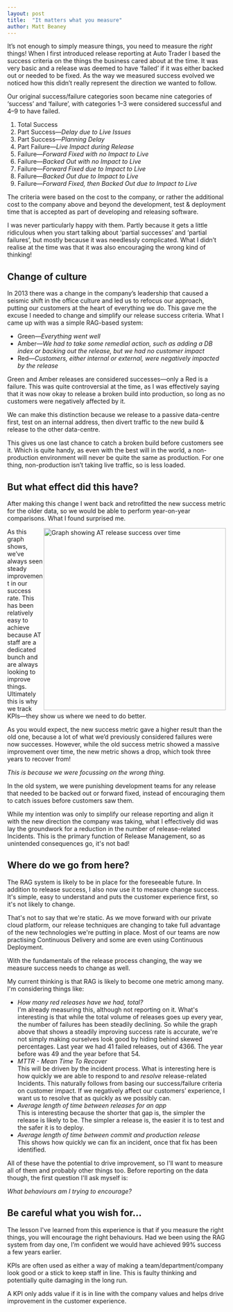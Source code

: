 ```yaml
---
layout: post
title:  "It matters what you measure"
author: Matt Beaney
---
```

It’s not enough to simply measure things, you need to measure the _right_ things! When I first introduced release reporting at Auto Trader I based the success criteria on the things the business cared about at the time.  It was very basic and a release was deemed to have ‘failed’ if it was either backed out or needed to be fixed. As the way we measured success evolved we noticed how this didn’t really represent the direction we wanted to follow.

Our original success/failure categories soon became nine categories of ‘success’ and ‘failure’, with categories 1–3 were considered successful and 4–9 to have failed.

1.	Total Success
2.	Part Success—*Delay due to Live Issues*
3.	Part Success—*Planning Delay*
4.	Part Failure—*Live Impact during Release*
5.	Failure—*Forward Fixed with no Impact to Live*
6.	Failure—*Backed Out with no Impact to Live*
7.	Failure—*Forward Fixed due to Impact to Live*
8.	Failure—*Backed Out due to Impact to Live*
9.	Failure—*Forward Fixed, then Backed Out due to Impact to Live*

The criteria were based on the cost to the company, or rather the additional cost to the company above and beyond the development, test & deployment time that is accepted as part of developing and releasing software.

I was never particularly happy with them.  Partly because it gets a little ridiculous when you start talking about ‘partial successes’ and ‘partial failures’, but mostly because it was needlessly complicated. What I didn’t realise at the time was that it was also encouraging the wrong kind of thinking!

## Change of culture

In 2013 there was a change in the company’s leadership that caused a seismic shift in the office culture and led us to refocus our approach, putting our customers at the heart of everything we do. This gave me the excuse I needed to change and simplify our release success criteria. What I came up with was a simple RAG-based system:

*	Green—*Everything went well*
*	Amber—*We had to take some remedial action, such as adding a DB index or backing out the release, but we had no customer impact*
*	Red—*Customers, either internal or external, were negatively impacted by the release*

Green and Amber releases are considered successes—only a Red is a failure.  This was quite controversial at the time, as I was effectively saying that it was now okay to release a broken build into production, so long as no customers were negatively affected by it.

We can make this distinction because we release to a passive data-centre first, test on an internal address, then divert traffic to the new build & release to the other data-centre.

This gives us one last chance to catch a broken build before customers see it.  Which is quite handy, as even with the best will in the world, a non-production environment will never be quite the same as production.   For one thing, non-production isn’t taking live traffic, so is less loaded.  

## But what effect did this have?

After making this change I went back and retrofitted the new success metric for the older data, so we would be able to perform year-on-year comparisons.  What I found surprised me.

<img src="{{ site.github.url }}/images/2017-09-15/release-success-yoyoy.JPG" style="width: 30em; float: right;" alt="Graph showing AT release success over time">

As this graph shows, we’ve always seen steady improvement in our success rate.  This has been relatively easy to achieve because AT staff are a dedicated bunch and are always looking to improve things.  Ultimately this is why we track KPIs—they show us where we need to do better.

As you would expect, the new success metric gave a higher result than the old one, because a lot of what we’d previously considered failures were now successes. However, while the old success metric showed a massive improvement over time, the new metric shows a drop, which took three years to recover from!  

*This is because we were focussing on the wrong thing.*

In the old system, we were punishing development teams for any release that needed to be backed out or forward fixed, instead of encouraging them to catch issues before customers saw them.

While my intention was only to simplify our release reporting and align it with the new direction the company was taking, what I effectively did was lay the groundwork for a reduction in the number of release-related Incidents.  This is the primary function of Release Management, so as unintended consequences go, it's not bad!

## Where do we go from here?

The RAG system is likely to be in place for the foreseeable future.  In addition to release success, I also now use it to measure change success.  It's simple, easy to understand and puts the customer experience first, so it's not likely to change.

That's not to say that we're static.  As we move forward with our private cloud platform, our release techniques are changing to take full advantage of the new technologies we're putting in place.  Most of our teams are now practising Continuous Delivery and some are even using Continuous Deployment.

With the fundamentals of the release process changing, the way we measure success needs to change as well.

My current thinking is that RAG is likely to become one metric among many.  I'm considering things like:

* *How many red releases have we had, total?*  
  I'm already measuring this, although not reporting on it.  What's interesting is that while the total volume of releases goes up every year, the number of failures has been steadily declining.  So while the graph above that shows a steadily improving success rate is accurate, we're not simply making ourselves look good by hiding behind skewed percentages.  Last year we had 41 failed releases, out of 4366.  The year before was 49 and the year before that 54.
* *MTTR - Mean Time To Recover*  
  This will be driven by the incident process.  What is interesting here is how quickly we are able to respond to and _resolve_ release-related Incidents.  This naturally follows from basing our success/failure criteria on customer impact.  If we negatively affect our customers’ experience, I want us to resolve that as quickly as we possibly can.
* *Average length of time between releases for an app*  
  This is interesting because the shorter that gap is, the simpler the release is likely to be.  The simpler a release is, the easier it is to test and the safer it is to deploy.
* *Average length of time between commit and production release*  
  This shows how quickly we can fix an incident, once that fix has been identified.

All of these have the potential to drive improvement, so I'll want to measure all of them and probably other things too.  Before reporting on the data though, the first question I'll ask myself is:

_What behaviours am I trying to encourage?_

## Be careful what you wish for…
The lesson I've learned from this experience is that if you measure the right things, you will encourage the right behaviours.  Had we been using the RAG system from day one, I’m confident we would have achieved 99% success a few years earlier.

KPIs are often used as either a way of making a team/department/company look good or a stick to keep staff in line.  This is faulty thinking and potentially quite damaging in the long run.

A KPI only adds value if it is in line with the company values and helps drive improvement in the customer experience.